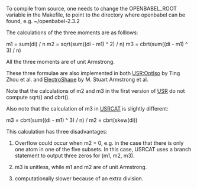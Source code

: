 To compile from source, one needs to change the OPENBABEL_ROOT variable in the Makefile, to point to the directory where openbabel can be found, e.g. ~/openbabel-2.3.2

The calculations of the three moments are as folllows:

m1 = sum(di) / n
m2 = sqrt(sum((di - m1) ^ 2) / n)
m3 = cbrt(sum((di - m1) ^ 3) / n)

All the three moments are of unit Armstrong.

These three formulae are also implemented in both [USR:OptIso] by Ting Zhou et al. and [ElectroShape] by M. Stuart Armstrong et al.

Note that the calculations of m2 and m3 in the first version of [USR] do not compute sqrt() and cbrt().

Also note that the calculation of m3 in [USRCAT] is slightly different:

m3 = cbrt(sum((di - m1) ^ 3) / n) / m2 = cbrt(skew(di))

This calculation has three disadvantages:

1) Overflow could occur when m2 = 0, e.g. in the case that there is only one atom in one of the five subsets. In this case, USRCAT uses a branch statement to output three zeros for (m1, m2, m3).

2) m3 is unitless, while m1 and m2 are of unit Armstrong.

3) computationally slower because of an extra division.

[USR:OptIso]: http://dx.doi.org/10.1016/j.jmgm.2010.08.007
[ElectroShape]: http://dx.doi.org/10.1007/s10822-011-9463-8
[USR]: http://dx.doi.org/10.1002/jcc.20681
[USRCAT]: http://dx.doi.org/10.1186/1758-2946-4-27
